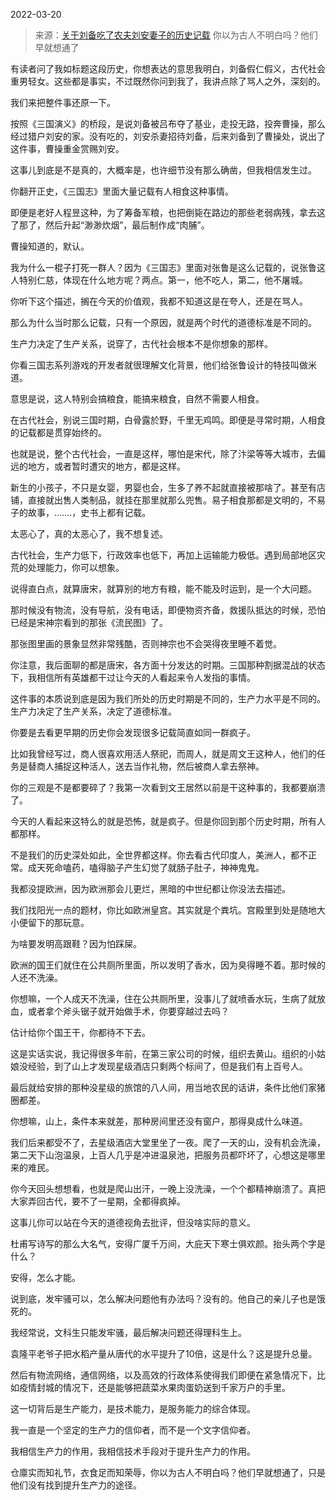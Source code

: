 2022-03-20

> 来源：[关于刘备吃了农夫刘安妻子的历史记载](http://mp.weixin.qq.com/s?__biz=MzU3NDc5Nzc0NQ==&mid=2247514677&idx=1&sn=35b73662e205512e4922681d49f1d93c&chksm=fd2e18ebca5991fd6c4202a2bee7570a7a87ce1c81eaa448a9a15151edff4364b50714c64640&scene=27#wechat_redirect)
> 你以为古人不明白吗？他们早就想通了

有读者问了我如标题这段历史，你想表达的意思我明白，刘备假仁假义，古代社会重男轻女。这些都是事实，不过既然你问到我了，我讲点除了骂人之外，深刻的。  

  

我们来把整件事还原一下。  

  

按照《三国演义》的桥段，是说刘备被吕布夺了基业，走投无路，投奔曹操，那么经过猎户刘安的家。没有吃的，刘安杀妻招待刘备，后来刘备到了曹操处，说出了这件事，曹操重金赏赐刘安。  

  

这事儿到底是不是真的，大概率是，也许细节没有那么确凿，但我相信发生过。  

  

你翻开正史，《三国志》里面大量记载有人相食这种事情。

  

即便是老好人程昱这种，为了筹备军粮，也把倒毙在路边的那些老弱病残，拿去这了那了，然后升起“渺渺炊烟”，最后制作成“肉脯”。

  

曹操知道的，默认。

  

我为什么一棍子打死一群人？因为《三国志》里面对张鲁是这么记载的，说张鲁这人特别仁慈，体现在什么地方呢？两点。第一，他不吃人，第二，他不屠城。  

  

你听下这个描述，搁在今天的价值观，我都不知道这是在夸人，还是在骂人。  

  

那么为什么当时那么记载，只有一个原因，就是两个时代的道德标准是不同的。  

  

生产力决定了生产关系，说穿了，古代社会根本不是你想象的那样。

  

你看三国志系列游戏的开发者就很理解文化背景，他们给张鲁设计的特技叫做米道。  

  

意思是说，这人特别会搞粮食，能搞来粮食，自然不需要人相食。

  

在古代社会，别说三国时期，白骨露於野，千里无鸡鸣。即便是寻常时期，人相食的记载都是贯穿始终的。

  

也就是说，整个古代社会，一直是这样，哪怕是宋代，除了汴梁等等大城市，去偏远的地方，或者暂时遭灾的地方，都是这样。

  

新生的小孩子，不只是女婴，男婴也会，生多了养不起就直接被那啥了。甚至有店铺，直接就出售人类制品，就挂在那里就那么兜售。易子相食那都是文明的，不易子的故事，.......，史书上都有记载。

  

太恶心了，真的太恶心了，我不想复述。

  

古代社会，生产力低下，行政效率也低下，再加上运输能力极低。遇到局部地区灾荒的处理能力，你可以想象。  

  

说得直白点，就算唐宋，就算别的地方有粮，能不能及时运到，是一个大问题。  

  

那时候没有物流，没有导航，没有电话，即便物资齐备，救援队抵达的时候，恐怕已经是宋神宗看到的那张《流民图》了。

  

那张图里画的景象显然非常残酷，否则神宗也不会哭得夜里睡不着觉。  

  

你注意，我后面聊的都是唐宋，各方面十分发达的时期。三国那种割据混战的状态下，我相信所有英雄都干过让今天的人看起来令人发指的事情。  

  

这件事的本质说到底是因为我们所处的历史时期是不同的，生产力水平是不同的。生产力决定了生产关系，决定了道德标准。  

  

你要是去看更早期的历史你会发现很多记载简直如同一群疯子。  

  

比如我曾经写过，商人很喜欢用活人祭祀，而周人，就是周文王这种人，他们的任务是替商人捕捉这种活人，送去当作礼物，然后被商人拿去祭神。  

  

你的三观是不是都要碎了？我第一次看到文王居然以前是干这种事的，我都要崩溃了。

  

今天的人看起来这特么的就是恐怖，就是疯子。但是你回到那个历史时期，所有人都那样。  

  

不是我们的历史深处如此，全世界都这样。你去看古代印度人，美洲人，都不正常。成天死命嗑药，嗑得脑子产生幻觉了就肠子肚子，神神鬼鬼。  

  

我都没提欧洲，因为欧洲那会儿更烂，黑暗的中世纪都让你没法去描述。

  

我们找阳光一点的题材，你比如欧洲皇宫。其实就是个粪坑。宫殿里到处是随地大小便留下的那玩意。  

  

为啥要发明高跟鞋？因为怕踩屎。

  

欧洲的国王们就住在公共厕所里面，所以发明了香水，因为臭得睡不着。那时候的人还不洗澡。  

  

你想嘛，一个人成天不洗澡，住在公共厕所里，没事儿了就喷香水玩，生病了就放血，或者拿个斧头锯子就开始做手术，你要穿越过去吗？

  

估计给你个国王干，你都待不下去。  

  

这是实话实说，我记得很多年前，在第三家公司的时候，组织去黄山。组织的小姑娘没经验，到了山上才发现星级酒店只剩两个标间了，但是我们有上百号人。  

  

最后就给安排的那种没星级的旅馆的八人间，用当地农民的话讲，条件比他们家猪圈都差。  

  

你想嘛，山上，条件本来就差，那种房间里还没有窗户，那得臭成什么味道。  

  

我们后来都受不了，去星级酒店大堂里坐了一夜。爬了一天的山，没有机会洗澡，第二天下山泡温泉，上百人几乎是冲进温泉池，把服务员都吓坏了，心想这是哪里来的难民。  

  

你今天回头想想看，也就是爬山出汗，一晚上没洗澡，一个个都精神崩溃了。真把大家弄回古代，要不了一星期，全都得疯掉。

  

这事儿你可以站在今天的道德视角去批评，但没啥实际的意义。  

  

杜甫写诗写的那么大名气，安得广厦千万间，大庇天下寒士俱欢颜。抬头两个字是什么？

  

安得，怎么才能。

  

说到底，发牢骚可以，怎么解决问题他有办法吗？没有的。他自己的亲儿子也是饿死的。

  

我经常说，文科生只能发牢骚，最后解决问题还得理科生上。  

  

袁隆平老爷子把水稻产量从唐代的水平提升了10倍，这是什么？这是提升总量。

  

然后有物流网络，通信网络，以及高效的行政体系使得我们即便在紧急情况下，比如疫情封城的情况下，还是能够把蔬菜水果肉蛋奶送到千家万户的手里。  

  

这一切背后是生产能力，是技术能力，是服务能力的综合体现。  

  

我一直是一个坚定的生产力的信仰者，而不是一个文字信仰者。

  

我相信生产力的作用，我相信技术手段对于提升生产力的作用。

  

仓廪实而知礼节，衣食足而知荣辱，你以为古人不明白吗？他们早就想通了，只是他们没有找到提升生产力的途径。

